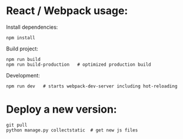 

# React / Webpack usage:

Install dependencies:

    npm install

Build project:

    npm run build
    npm run build-production   # optimized production build

Development:

    npm run dev   # starts webpack-dev-server including hot-reloading

# Deploy a new version:

    git pull
    python manage.py collectstatic  # get new js files
